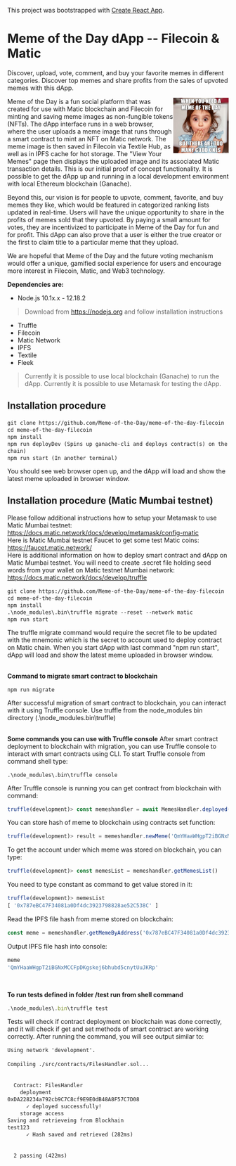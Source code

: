 This project was bootstrapped with [Create React App](https://github.com/facebook/create-react-app).
# Meme of the Day dApp -- Filecoin & Matic

Discover, upload, vote, comment, and buy your favorite memes in different categories. Discover top memes and share profits from the sales of upvoted memes with this dApp.

<img src="/src/content/Meme-of-the-Day-dApp-Meme-Final.png" width=25% height=25% align="right">Meme of the Day is a fun social platform that was created for use with Matic blockchain and Filecoin for minting and saving meme images as non-fungible tokens (NFTs). The dApp interface runs in a web browser, where the user uploads a meme image that runs through a smart contract to mint an NFT on Matic network. The meme image is then saved in Filecoin via Textile Hub, as well as in IPFS cache for hot storage. The "View Your Memes" page then displays the uploaded image and its associated Matic transaction details. This is our initial proof of concept functionality. It is possible to get the dApp up and running in a local development environment with local Ethereum blockchain (Ganache).

Beyond this, our vision is for people to upvote, comment, favorite, and buy memes they like, which would be featured in categorized ranking lists updated in real-time. Users will have the unique opportunity to share in the profits of memes sold that they upvoted. By paying a small amount for votes, they are incentivized to participate in Meme of the Day for fun and for profit. This dApp can also prove that a user is either the true creator or the first to claim title to a particular meme that they upload.

We are hopeful that Meme of the Day and the future voting mechanism would offer a unique, gamified social experience for users and encourage more interest in Filecoin, Matic, and Web3 technology.

**Dependencies are:**
- Node.js 10.1x.x - 12.18.2
> Download from https://nodejs.org and follow installation instructions
- Truffle
- Filecoin
- Matic Network
- IPFS
- Textile
- Fleek
> Currently it is possible to use local blockchain (Ganache) to run the dApp.
> Currently it is possible to use Metamask for testing the dApp.


## Installation procedure
```shell
git clone https://github.com/Meme-of-the-Day/meme-of-the-day-filecoin
cd meme-of-the-day-filecoin
npm install
npm run deployDev (Spins up ganache-cli and deploys contract(s) on the chain)
npm run start (In another terminal)
```
You should see web browser open up, and the dApp will load and show the latest meme uploaded in browser window.

## Installation procedure (Matic Mumbai testnet)
Please follow additional instructions how to setup your Metamask to use Matic Mumbai testnet:<br>
https://docs.matic.network/docs/develop/metamask/config-matic<br>
Here is Matic Mumbai testnet Faucet to get some test Matic coins:<br>
https://faucet.matic.network/<br>
Here is additional information on how to deploy smart contract and dApp on Matic Mumbai testnet. You will need to create .secret file holding seed words from your wallet on Matic testnet Mumbai network:
https://docs.matic.network/docs/develop/truffle<br>

```shell
git clone https://github.com/Meme-of-the-Day/meme-of-the-day-filecoin
cd meme-of-the-day-filecoin
npm install
.\node_modules\.bin\truffle migrate --reset --network matic
npm run start
```
The truffle migrate command would require the secret file to be updated with the mnemonic which is the secret to account used to deploy contract on Matic chain.
When you start dApp with last command "npm run start", dApp will load and show the latest meme uploaded in browser window.
<br><br>

**Command to migrate smart contract to blockchain**
```shell
npm run migrate
```
After successful migration of smart contract to blockchain, you can interact with it using Truffle console. Use truffle from the node_modules bin directory (.\node_modules\.bin\truffle)
<br><br>

**Some commands you can use with Truffle console**
After smart contract deployment to blockchain with migration, you can use Truffle console to interact with smart contracts using CLI. To start Truffle console from command shell type:
```shell
.\node_modules\.bin\truffle console
```
After Truffle console is running you can get contract from blockchain with command:
```javascript
truffle(development)> const memeshandler = await MemesHandler.deployed()
```
You can store hash of meme to blockchain using contracts set function:
```javascript
truffle(development)> result = memeshandler.newMeme('QmYHaaWHgpT2iBGNxMCCFpDKgskej6bhubd5cnytUuJKRp')
```
To get the account under which meme was stored on blockchain, you can type:
```javascript
truffle(development)> const memesList = memeshandler.getMemesList()
```
You need to type constant as command to get value stored in it:
```javascript
truffle(development)> memesList
[ '0x787eBC47F34081a0Df4dc3923798828ae52C538C' ]
```
Read the IPFS file hash from meme stored on blockchain:
```javascript
const meme = memeshandler.getMemeByAddress('0x787eBC47F34081a0Df4dc3923798828ae52C538C')
```
Output IPFS file hash into console:
```javascript
meme
'QmYHaaWHgpT2iBGNxMCCFpDKgskej6bhubd5cnytUuJKRp'
```
<br>

**To run tests defined in folder /test run from shell command**  
```javascript
.\node_modules\.bin\truffle test
```
Tests will check if contract deployment on blockchain was done correctly, and it will check if get and set methods of smart contract are working correctly. After running the command, you will see output similar to:
```shell
Using network 'development'.

Compiling ./src/contracts/FilesHandler.sol...


  Contract: FilesHandler
    deployment
0xDA228234a792cb9C7C8cf9E9E0dB48A8F57C7D08
      ✓ deployed successfully!
    storage access
Saving and retrieveing from Blockhain
test123
      ✓ Hash saved and retrieved (282ms)


  2 passing (422ms)

```

